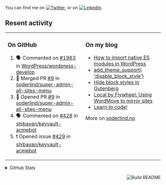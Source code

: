 

<!-- Actual text -->
You can find me on [![Twitter][1.2]][1], or on [![LinkedIn][2.2]][2].

<!-- Icons -->

[1.2]: http://i.imgur.com/wWzX9uB.png (twitter icon without padding)
[2.2]: https://raw.githubusercontent.com/MartinHeinz/MartinHeinz/master/linkedin-3-16.png (LinkedIn icon without padding)

<!-- Links to your social media accounts -->

[1]: https://twitter.com/soderlind
[2]: https://www.linkedin.com/in/soderlind/

## Resent activity

<table width="100%" border="0"><tr><td valign="top" width="49%">

### On GitHub

<!--START_SECTION:activity-->
1. 🗣 Commented on [#1963](https://github.com/WordPress/wordpress-develop/issues/1963) in [WordPress/wordpress-develop](https://github.com/WordPress/wordpress-develop)
2. 🎉 Merged PR [#9](https://github.com/soderlind/super-admin-all-sites-menu/pull/9) in [soderlind/super-admin-all-sites-menu](https://github.com/soderlind/super-admin-all-sites-menu)
3. 💪 Opened PR [#9](https://github.com/soderlind/super-admin-all-sites-menu/pull/9) in [soderlind/super-admin-all-sites-menu](https://github.com/soderlind/super-admin-all-sites-menu)
4. 🗣 Commented on [#428](https://github.com/shibayan/keyvault-acmebot/issues/428) in [shibayan/keyvault-acmebot](https://github.com/shibayan/keyvault-acmebot)
5. ❗️ Opened issue [#429](https://github.com/shibayan/keyvault-acmebot/issues/429) in [shibayan/keyvault-acmebot](https://github.com/shibayan/keyvault-acmebot)
<!--END_SECTION:activity-->

</td><td valign="top" width="49%">

### On my blog

<!-- BLOG:START -->
- [How to import native ES modules in WordPress](https://soderlind.no/how-to-import-native-es-modules-in-wordpress/)
- [add_theme_support&lpar; &#39;disable_block_style&#39;&rpar;](https://soderlind.no/add-theme-support-disable-block-style/)
- [Hide block styles in Gutenberg](https://soderlind.no/hide-block-styles-in-gutenberg/)
- [Local by Flywheel: Using WordMove to mirror sites](https://soderlind.no/local-by-flywheel-using-wordmove-to-mirror-sites/)
- [Learn to code!](https://soderlind.no/learn-to-code/)
<!-- BLOG:END -->

More on [soderlind.no](https://soderlind.no/)
</td></tr></table>

<details>
  <summary>GitHub Stats</summary>

  <img align="left" alt="Soderlind's GitHub Stats" src="https://github-readme-stats-d1emiyjuh.vercel.app/api?username=soderlind&show_icons=true&hide_border=true&count_private=true" />
  <img align="left" alt="Soderlind's Languages Stats" src="https://github-readme-stats-d1emiyjuh.vercel.app/api/top-langs/?username=soderlind" />

</details>

<a href="https://github.com/soderlind/soderlind/actions"><img src="https://github.com/soderlind/soderlind/workflows/Build%20README/badge.svg" align="right" alt="Build README"></a>

